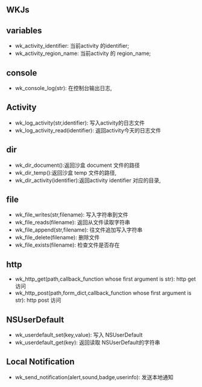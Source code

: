 ## WKJs

## variables
* wk_activity_identifier: 当前activity 的identifier;
* wk_activity_region_name: 当前activity 的 region_name;

## console
* wk_console_log(str): 在控制台输出日志,

## Activity
* wk_log_activity(str,identifier): 写入activity的日志文件
* wk_log_activity_read(identifier): 返回activity今天的日志文件

## dir
* wk_dir_document():返回沙盒 document 文件的路径
* wk_dir_temp():返回沙盒 temp 文件的路径,
* wk_dir_activity(identifier):返回activity identifier 对应的目录,

## file
* wk_file_writes(str,filename): 写入字符串到文件
* wk_file_reads(filename): 返回从文件读取字符串
* wk_file_append(str,filename): 往文件追加写入字符串
* wk_file_delete(filename): 删除文件
* wk_file_exists(filename): 检查文件是否存在

## http
* wk_http_get(path,callback_function whose first argument is str): http get 访问
* wk_http_post(path,form_dict,callback_function whose first argument is str): http post 访问

## NSUserDefault
* wk_userdefault_set(key,value): 写入 NSUserDefault
* wk_userdefault_get(key): 返回读取 NSUserDefault的字符串

## Local Notification
* wk_send_notification(alert,sound,badge,userinfo): 发送本地通知
